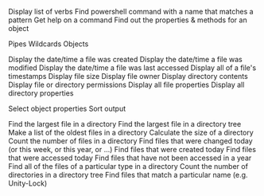 Display list of verbs
Find powershell command with a name that matches a pattern
Get help on a command
Find out the properties & methods for an object

Pipes
Wildcards
Objects

Display the date/time a file was created
Display the date/time a file was modified
Display the date/time a file was last accessed
Display all of a file's timestamps
Display file size
Display file owner
Display directory contents
Display file or directory permissions
Display all file properties
Display all directory properties

Select object properties
Sort output

Find the largest file in a directory
Find the largest file in a directory tree
Make a list of the oldest files in a directory
Calculate the size of a directory
Count the number of files in a directory
Find files that were changed today (or this week, or this year, or ...)
Find files that were created today
Find files that were accessed today
Find files that have not been accessed in a year
Find all of the files of a particular type in a directory
Count the number of directories in a directory tree
Find files that match a particular name (e.g. Unity-Lock)